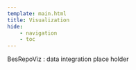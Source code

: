 ```yaml
---
template: main.html
title: Visualization
hide: 
    - navigation
    - toc
---
```


BesRepoViz : data integration place holder